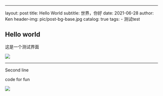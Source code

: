 ---
layout:     post
title:      Hello World
subtitle:   世界，你好
date:       2021-06-28
author:     Ken
header-img:  pic/post-bg-base.jpg
catalog: true
tags:
    - 测试test
    
## Hello world

这是一个测试界面

![](https://kenchen18.github.io/pic/post-bg-base.jpg)


-----

Second line

code for fun

![](https://kenchen18.github.io/pic/thumb-1920-888788.png)



